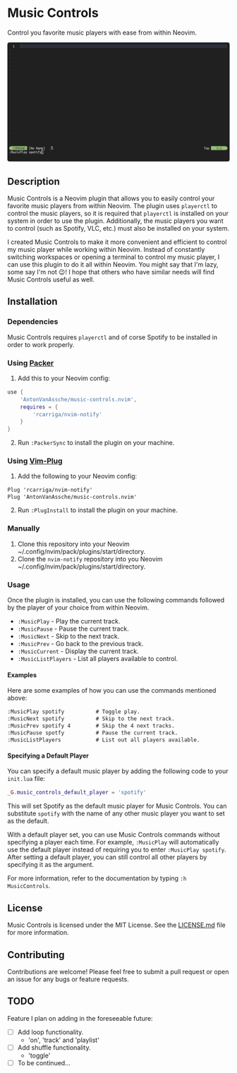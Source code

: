 # Music Controls

Control you favorite music players with ease from within Neovim.

![preview](./assets/preview.gif)

## Description

Music Controls is a Neovim plugin that allows you to easily control your favorite music players from within Neovim.
The plugin uses `playerctl` to control the music players, so it is required that `playerctl` is installed on your system in order to use the plugin.
Additionally, the music players you want to control (such as Spotify, VLC, etc.) must also be installed on your system.

I created Music Controls to make it more convenient and efficient to control my music player while working within Neovim.
Instead of constantly switching workspaces or opening a terminal to control my music player, I can use this plugin to do it all within Neovim.
You might say that I'm lazy, some say I'm not 😉!
I hope that others who have similar needs will find Music Controls useful as well.

## Installation

### Dependencies

Music Controls requires `playerctl` and of corse Spotify to be installed in order to work properly.

### Using [Packer](https://github.com/wbthomason/packer.nvim)

1. Add this to your Neovim config:

```lua
use {
    'AntonVanAssche/music-controls.nvim',
    requires = {
        'rcarriga/nvim-notify'
    }
}

```

2. Run `:PackerSync` to install the plugin on your machine.

### Using [Vim-Plug](https://github.com/junegunn/vim-plug)

1. Add the following to your Neovim config:

```vim
Plug 'rcarriga/nvim-notify'
Plug 'AntonVanAssche/music-controls.nvim'
```

2. Run `:PlugInstall` to install the plugin on your machine.

### Manually

1. Clone this repository into your Neovim ~/.config/nvim/pack/plugins/start/directory.
2. Clone the `nvim-notify` repository into you Neovim ~/.config/nvim/pack/plugins/start/directory.

### Usage

Once the plugin is installed, you can use the following commands followed by the player of your choice from within Neovim.

-   `:MusicPlay` - Play the current track.
-   `:MusicPause` - Pause the current track.
-   `:MusicNext` - Skip to the next track.
-   `:MusicPrev` - Go back to the previous track.
-   `:MusicCurrent` - Display the current track.
-   `:MusicListPlayers` - List all players available to control.

#### Examples

Here are some examples of how you can use the commands mentioned above:

```
:MusicPlay spotify          # Toggle play.
:MusicNext spotify          # Skip to the next track.
:MusicPrev spotify 4        # Skip the 4 next tracks.
:MusicPause spotfy          # Pause the current track.
:MusicListPlayers           # List out all players available.
```

#### Specifying a Default Player

You can specify a default music player by adding the following code to your `init.lua` file:

```lua
_G.music_controls_default_player = 'spotify'
```

This will set Spotify as the default music player for Music Controls. You can substitute `spotify` with the name of any other music player you want to set as the default.

With a default player set, you can use Music Controls commands without specifying a player each time.
For example, `:MusicPlay` will automatically use the default player instead of requiring you to enter `:MusicPlay spotify`.
After setting a default player, you can still control all other players by specifying it as the argument.

For more information, refer to the documentation by typing `:h MusicControls`.

## License

Music Controls is licensed under the MIT License. See the [LICENSE.md](./LICENSE.md) file for more information.

## Contributing

Contributions are welcome! Please feel free to submit a pull request or open an issue for any bugs or feature requests.

## TODO

Feature I plan on adding in the foreseeable future:

-   [ ] Add loop functionality.
    -   'on', 'track' and 'playlist'
-   [ ] Add shuffle functionality.
    -   'toggle'
-   [ ] To be continued...
